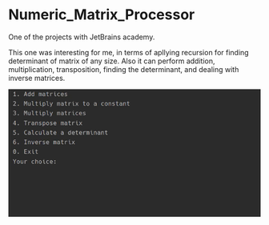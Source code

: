 # Numeric_Matrix_Processor
One of the projects with JetBrains academy.

This one was interesting for me, in terms of apllying recursion for finding determinant of matrix of any size.
Also it can perform addition, multiplication, transposition, finding the determinant, and dealing with inverse matrices.



<img src="https://github.com/Sonofasleep/Numeric_Matrix_Processor/blob/master/MatrixDemo.gif"/>
